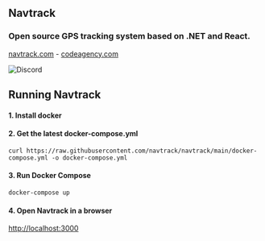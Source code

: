 ## Navtrack
### Open source GPS tracking system based on .NET and React.
[navtrack.com](https://navtrack.com) - [codeagency.com](https://codeagency.com)

![Discord](https://img.shields.io/discord/515183168060391427?label=Discord)


## Running Navtrack

#### 1. Install docker

#### 2. Get the latest docker-compose.yml
```
curl https://raw.githubusercontent.com/navtrack/navtrack/main/docker-compose.yml -o docker-compose.yml
```

#### 3. Run Docker Compose 
```
docker-compose up
```

#### 4. Open Navtrack in a browser
[http://localhost:3000](http://localhost:3000)
